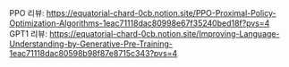 PPO 리뷰: https://equatorial-chard-0cb.notion.site/PPO-Proximal-Policy-Optimization-Algorithms-1eac71118dac80998e67f35240bed18f?pvs=4 <br>
GPT1 리뷰: https://equatorial-chard-0cb.notion.site/Improving-Language-Understanding-by-Generative-Pre-Training-1eac71118dac80598b98f87e8715c343?pvs=4
